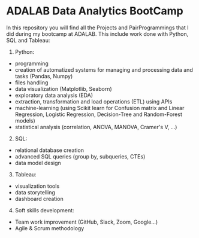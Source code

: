 # ADALAB Data Analytics BootCamp
In this repository you will find all the Projects and PairProgrammings that I did during my bootcamp at ADALAB.
This include work done with Python, SQL and Tableau:

1. Python:
 - programming
 - creation of automatized systems for managing and processing data and tasks (Pandas, Numpy)
 - files handling
 - data visualization (Matplotlib, Seaborn)
 - exploratory data analysis (EDA)
 - extraction, transformation and load operations (ETL) using APIs
 - machine-learning (using Scikit learn for Confusion matrix and Linear Regression, Logistic Regression, Decision-Tree and Random-Forest models)
 - statistical analysis (correlation, ANOVA, MANOVA, Cramer's V, ...)
2. SQL:
 - relational database creation
 - advanced SQL queries (group by, subqueries, CTEs)
 - data model design
3. Tableau:
 - visualization tools
 - data storytelling
 - dashboard creation
4. Soft skills development:
 - Team work improvement (GitHub, Slack, Zoom, Google...)
 - Agile & Scrum methodology
